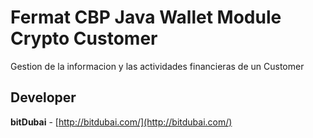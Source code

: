 # Fermat CBP Java Wallet Module Crypto Customer

Gestion de la informacion y las actividades financieras de un Customer

## Developer

**bitDubai** - [http://bitdubai.com/](http://bitdubai.com/)
